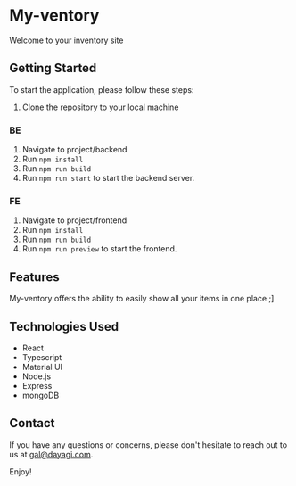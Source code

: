 # My-ventory

Welcome to your inventory site

## Getting Started

To start the application, please follow these steps:

1. Clone the repository to your local machine

### BE

1. Navigate to project/backend
2. Run `npm install`
3. Run `npm run build` 
4. Run `npm run start` to start the backend server.

### FE

1. Navigate to project/frontend
2. Run `npm install`
3. Run `npm run build` 
4. Run `npm run preview` to start the frontend.

## Features

My-ventory offers the ability to easily show all your items in one place ;]

## Technologies Used

- React
- Typescript
- Material UI
- Node.js
- Express
- mongoDB

## Contact

If you have any questions or concerns, please don't hesitate to reach out to us at gal@dayagi.com.

Enjoy!
